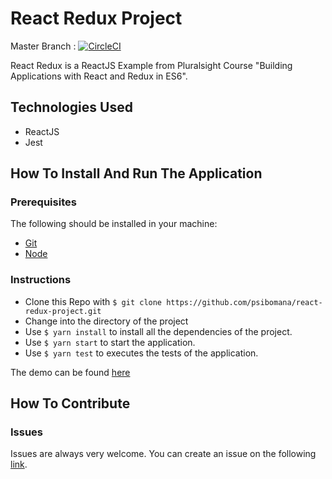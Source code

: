 # React Redux Project
Master Branch :
[![CircleCI](https://circleci.com/gh/psibomana/react-redux-project.svg?style=svg)](https://circleci.com/gh/psibomana/react-redux-project)

React Redux is a ReactJS Example from Pluralsight Course "Building Applications with React and Redux in ES6".

## Technologies Used
- ReactJS 
- Jest

## How To Install And Run The Application

### Prerequisites
The following should be installed in your machine:

- [Git](https://git-scm.com/downloads)
- [Node](https://nodejs.org/en/download)

### Instructions

* Clone this Repo with `$ git clone https://github.com/psibomana/react-redux-project.git`
* Change into the directory of the project
* Use `$ yarn install` to install all the dependencies of the project.
* Use `$ yarn start` to start the application.
* Use `$ yarn test` to executes the tests of the application.

The demo can be found [here](https://psibomana.github.io/react-redux-project/)


## How To Contribute

### Issues
Issues are always very welcome. You can create an issue on the following [link](https://github.com/psibomana/react-redux-project/issues/new).
